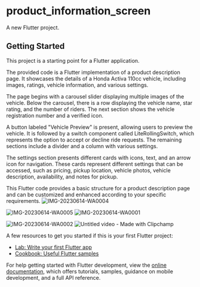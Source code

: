 # product_information_screen

A new Flutter project.

## Getting Started

This project is a starting point for a Flutter application.

The provided code is a Flutter implementation of a product description page. It showcases the details of a Honda Activa 110cc vehicle, including images, ratings, vehicle information, and various settings. 

The page begins with a carousel slider displaying multiple images of the vehicle. Below the carousel, there is a row displaying the vehicle name, star rating, and the number of riders. The next section shows the vehicle registration number and a verified icon.

A button labeled "Vehicle Preview" is present, allowing users to preview the vehicle. It is followed by a switch component called LiteRollingSwitch, which represents the option to accept or decline ride requests. The remaining sections include a divider and a column with various settings.

The settings section presents different cards with icons, text, and an arrow icon for navigation. These cards represent different settings that can be accessed, such as pricing, pickup location, vehicle photos, vehicle description, availability, and notes for pickup.

This Flutter code provides a basic structure for a product description page and can be customized and enhanced according to your specific requirements.
![IMG-20230614-WA0004](https://github.com/PriyanGoel/Prod_des/assets/77436378/0b6c8bd2-a759-41f6-b750-0a6eef4e0933)

![IMG-20230614-WA0005](https://github.com/PriyanGoel/Prod_des/assets/77436378/596a5ca1-9a46-4af7-b9bb-bb5cbe68d58b)
![IMG-20230614-WA0001](https://github.com/PriyanGoel/Prod_des/assets/77436378/e57976ea-9b52-4dc7-bba2-2f84870a9e4b)

![IMG-20230614-WA0002](https://github.com/PriyanGoel/Prod_des/assets/77436378/662d49e0-bf3c-4835-8f41-ce2a7f7bc481)
![Untitled video - Made with Clipchamp](https://github.com/PriyanGoel/Prod_des/assets/77436378/15457909-bcea-45fd-bbca-3d1074902631)


A few resources to get you started if this is your first Flutter project:

- [Lab: Write your first Flutter app](https://docs.flutter.dev/get-started/codelab)
- [Cookbook: Useful Flutter samples](https://docs.flutter.dev/cookbook)

For help getting started with Flutter development, view the
[online documentation](https://docs.flutter.dev/), which offers tutorials,
samples, guidance on mobile development, and a full API reference.
